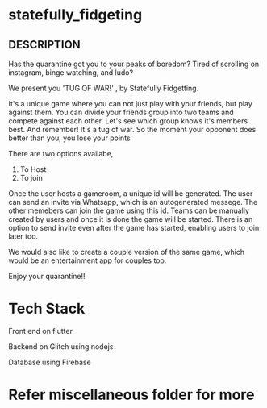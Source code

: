 # statefully_fidgeting



## DESCRIPTION

Has the quarantine got you to your peaks of boredom?
Tired of scrolling on instagram, binge watching, and ludo?

We present you 'TUG OF WAR!' , by Statefully Fidgetting.


It's a unique game where you can not just play with your friends, but play against them.
You can divide your friends group into two teams and compete against each other.
Let's see which group knows it's members best.
And remember!
It's a tug of war. So the moment your opponent does better than you, you lose your points

There are two options availabe, 
1. To Host
2. To join

Once the user hosts a gameroom, a unique id will be generated. The user can send an invite via Whatsapp, which is an autogenerated messege. The other memebers can join the game using this id. Teams can be manually created by users and once it is done the game will be started.
There is an option to send invite even after the game has started, enabling users to join later too.


We would also like to create a couple version of the same game, which would be an entertainment app for couples too.



Enjoy your quarantine!!

# Tech Stack

Front end on flutter

Backend on Glitch using nodejs

Database using Firebase

# Refer miscellaneous folder for more

